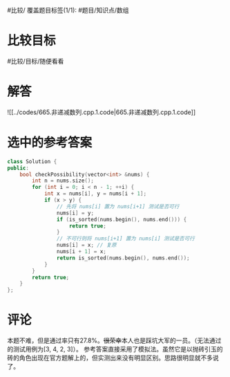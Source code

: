 #比较/
覆盖题目标签(1/1): #题目/知识点/数组

# 比较目标

#比较/目标/随便看看 

# 解答

![[../codes/665.非递减数列.cpp.1.code|665.非递减数列.cpp.1.code]]

# 选中的参考答案

``` cpp
class Solution {
public:
    bool checkPossibility(vector<int> &nums) {
        int n = nums.size();
        for (int i = 0; i < n - 1; ++i) {
            int x = nums[i], y = nums[i + 1];
            if (x > y) {
	            // 先将 nums[i] 置为 nums[i+1] 测试是否可行
                nums[i] = y;
                if (is_sorted(nums.begin(), nums.end())) {
                    return true;
                }
                // 不可行则将 nums[i+1] 置为 nums[i] 测试是否可行
                nums[i] = x; // 复原
                nums[i + 1] = x;
                return is_sorted(nums.begin(), nums.end());
            }
        }
        return true;
    }
};
```

# 评论

本题不难，但是通过率只有27.8%。~~很荣幸~~本人也是踩坑大军的一员。（无法通过的测试用例为\[3, 4, 2, 3\]）。
参考答案直接采用了模拟法。虽然它是以抛砖引玉的砖的角色出现在官方题解上的，但实测出来没有明显区别。思路很明显就不多说了。
